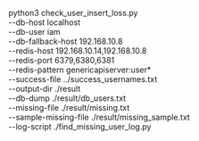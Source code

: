 python3 check_user_insert_loss.py \
  --db-host localhost \
  --db-user iam \
  --db-fallback-host 192.168.10.8 \
  --redis-host 192.168.10.14,192.168.10.8 \
  --redis-port 6379,6380,6381 \
  --redis-pattern genericapiserver:user* \
  --success-file ../success_usernames.txt \
  --output-dir ./result \
  --db-dump ./result/db_users.txt \
  --missing-file ./result/missing.txt \
  --sample-missing-file ./result/missing_sample.txt \
  --log-script ./find_missing_user_log.py
  